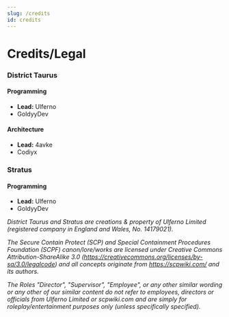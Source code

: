 ```yaml
---
slug: /credits
id: credits
---
```


# Credits/Legal

### District Taurus
#### Programming
- **Lead:** Ulferno
- GoldyyDev

#### Architecture
- **Lead:** 4avke
- Codiyx

### Stratus
#### Programming
- **Lead:** Ulferno
- GoldyyDev

*District Taurus and Stratus are creations & property of Ulferno Limited (registered company in England and Wales, No. 14179021).*

*The Secure Contain Protect (SCP) and Special Containment Procedures Foundation (SCPF) canon/lore/works are licensed under Creative Commons Attribution-ShareAlike 3.0 (https://creativecommons.org/licenses/by-sa/3.0/legalcode) and all concepts originate from https://scpwiki.com/ and its authors.*

*The Roles "Director", "Supervisor", "Employee", or any other similar wording or any other of our similar content do not refer to employees, directors or officials from Ulferno Limited or scpwiki.com and are simply for roleplay/entertainment purposes only (unless specifically specified).*